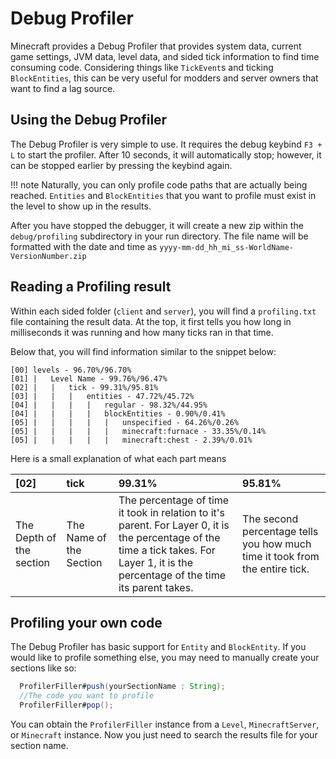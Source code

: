 # Debug Profiler

Minecraft provides a Debug Profiler that provides system data, current game settings, JVM data, level data, and sided tick information to find time consuming code. Considering things like `TickEvent`s and ticking `BlockEntities`, this can be very useful for modders and server owners that want to find a lag source.

## Using the Debug Profiler

The Debug Profiler is very simple to use. It requires the debug keybind `F3 + L` to start the profiler. After 10 seconds, it will automatically stop; however, it can be stopped earlier by pressing the keybind again.

!!! note
    Naturally, you can only profile code paths that are actually being reached. `Entities` and `BlockEntities` that you want to profile must exist in the level to show up in the results.

After you have stopped the debugger, it will create a new zip within the `debug/profiling` subdirectory in your run directory.
The file name will be formatted with the date and time as `yyyy-mm-dd_hh_mi_ss-WorldName-VersionNumber.zip`

## Reading a Profiling result

Within each sided folder (`client` and `server`), you will find a `profiling.txt` file containing the result data. At the top, it first tells you how long in milliseconds it was running and how many ticks ran in that time.

Below that, you will find information similar to the snippet below:
```
[00] levels - 96.70%/96.70%
[01] |   Level Name - 99.76%/96.47%
[02] |   |   tick - 99.31%/95.81%
[03] |   |   |   entities - 47.72%/45.72%
[04] |   |   |   |   regular - 98.32%/44.95%
[04] |   |   |   |   blockEntities - 0.90%/0.41%
[05] |   |   |   |   |   unspecified - 64.26%/0.26%
[05] |   |   |   |   |   minecraft:furnace - 33.35%/0.14%
[05] |   |   |   |   |   minecraft:chest - 2.39%/0.01%
```
Here is a small explanation of what each part means

| [02]                     | tick                  | 99.31%       | 95.81%       |
| :----------------------- | :---------------------- | :----------- | :----------- |
| The Depth of the section | The Name of the Section | The percentage of time it took in relation to it's parent. For Layer 0, it is the percentage of the time a tick takes. For Layer 1, it is the percentage of the time its parent takes. | The second percentage tells you how much time it took from the entire tick.

## Profiling your own code

The Debug Profiler has basic support for `Entity` and `BlockEntity`. If you would like to profile something else, you may need to manually create your sections like so:
```java
  ProfilerFiller#push(yourSectionName : String);
  //The code you want to profile
  ProfilerFiller#pop();
```
You can obtain the `ProfilerFiller` instance from a `Level`, `MinecraftServer`, or `Minecraft` instance.
Now you just need to search the results file for your section name.
